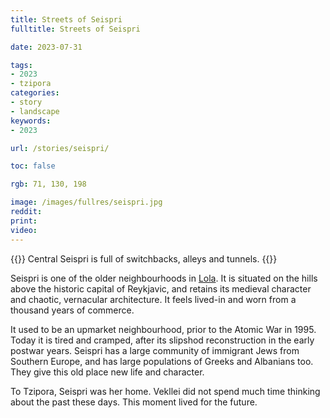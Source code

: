 ```yaml
---
title: Streets of Seispri
fulltitle: Streets of Seispri

date: 2023-07-31

tags:
- 2023
- tzipora
categories:
- story
- landscape
keywords:
- 2023

url: /stories/seispri/

toc: false

rgb: 71, 130, 198

image: /images/fullres/seispri.jpg
reddit:
print:
video:
---
```

{{<hint caption>}}
Central Seispri is full of switchbacks, alleys and tunnels.
{{</hint>}}

Seispri is one of the older neighbourhoods in [Lola](/lola/). It is situated on the hills above the historic capital of Reykjavic, and retains its medieval character and chaotic, vernacular architecture. It feels lived-in and worn from a thousand years of commerce.

It used to be an upmarket neighbourhood, prior to the Atomic War in 1995. Today it is tired and cramped, after its slipshod reconstruction in the early postwar years. Seispri has a large community of immigrant Jews from Southern Europe, and has large populations of Greeks and Albanians too. They give this old place new life and character.

To Tzipora, Seispri was her home. Vekllei did not spend much time thinking about the past these days. This moment lived for the future.

